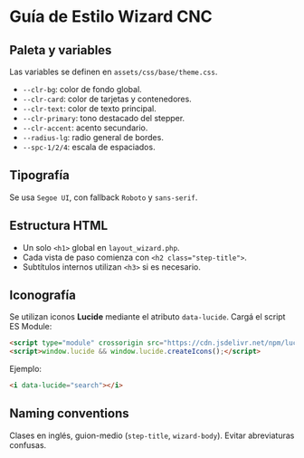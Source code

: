 # Guía de Estilo Wizard CNC

## Paleta y variables
Las variables se definen en `assets/css/base/theme.css`.
- `--clr-bg`: color de fondo global.
- `--clr-card`: color de tarjetas y contenedores.
- `--clr-text`: color de texto principal.
- `--clr-primary`: tono destacado del stepper.
- `--clr-accent`: acento secundario.
- `--radius-lg`: radio general de bordes.
- `--spc-1/2/4`: escala de espaciados.

## Tipografía
Se usa `Segoe UI`, con fallback `Roboto` y `sans-serif`.

## Estructura HTML
- Un solo `<h1>` global en `layout_wizard.php`.
- Cada vista de paso comienza con `<h2 class="step-title">`.
- Subtítulos internos utilizan `<h3>` si es necesario.

## Iconografía
Se utilizan iconos **Lucide** mediante el atributo `data-lucide`.
Cargá el script ES Module:
```html
<script type="module" crossorigin src="https://cdn.jsdelivr.net/npm/lucide@latest/+esm"></script>
<script>window.lucide && window.lucide.createIcons();</script>
```
Ejemplo:
```html
<i data-lucide="search"></i>
```

## Naming conventions
Clases en inglés, guion-medio (`step-title`, `wizard-body`).
Evitar abreviaturas confusas.
